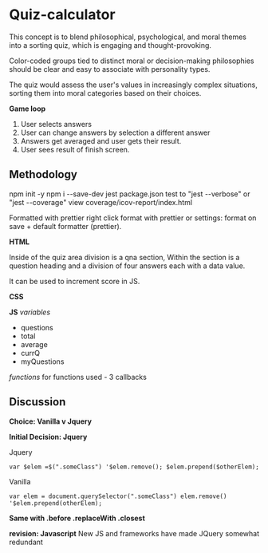 # Quiz-calculator

This concept is to blend philosophical, psychological, and moral themes into a sorting quiz, which is engaging and thought-provoking.

Color-coded groups tied to distinct moral or decision-making philosophies should be clear and easy to associate with personality types.

The quiz would assess the user's values in increasingly complex situations, sorting them into moral categories based on their choices.

**Game loop**

1. User selects answers
1. User can change answers by selection a different answer
1. Answers get averaged and user gets their result.
1. User sees result of finish screen.
<!-- 1. Randomize questions and answers with shuffle function -->

## Methodology

npm init -y
npm i --save-dev jest
package.json test to "jest --verbose" or "jest --coverage" view coverage/icov-report/index.html

Formatted with prettier
right click format with prettier or settings: format on save + default formatter (prettier).

**HTML**

Inside of the quiz area division is a qna section, Within the section is a question heading and a division of four answers each with a data value.

It can be used to increment score in JS.

**CSS**

**JS**
_variables_

- questions
- total
- average
- currQ
- myQuestions

_functions_
for functions used - 3 callbacks

## Discussion

**Choice: Vanilla v Jquery**

**Initial Decision: Jquery**

Jquery

<!-- Jquery CDN -->

`var $elem =$(".someClass") '$elem.remove(); $elem.prepend($otherElem);`

Vanilla

`var elem = document.querySelector(".someClass") elem.remove() '$elem.prepend(otherElem);`

**Same with .before .replaceWith .closest**

**revision: Javascript**
New JS and frameworks have made JQuery somewhat redundant

<!-- ### References:

CSS-Tricks. (2017). (Now More Than Ever) You Might Not Need jQuery. [online] Available at: https://css-tricks.com/now-ever-might-not-need-jquery/ [Accessed 1 Jul. 2022].
www.youtube.com. (n.d.). WS300 Personality Quiz Demo Part 1. [online] Available at: https://www.youtube.com/watch?v=Fq_vIDgLCdg&ab_channel=TrishLadd [Accessed 1 Jul. 2022]. -->
